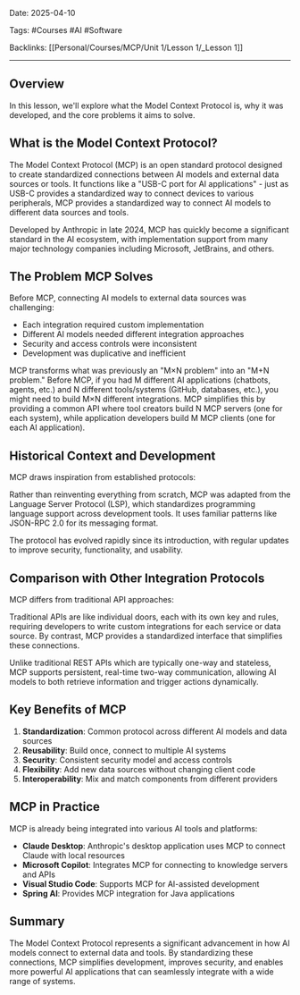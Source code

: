 
Date: 2025-04-10

Tags: #Courses #AI #Software

Backlinks: [[Personal/Courses/MCP/Unit 1/Lesson 1/_Lesson 1]]

---

## Overview

In this lesson, we'll explore what the Model Context Protocol is, why it was developed, and the core problems it aims to solve.

## What is the Model Context Protocol?

The Model Context Protocol (MCP) is an open standard protocol designed to create standardized connections between AI models and external data sources or tools. It functions like a "USB-C port for AI applications" - just as USB-C provides a standardized way to connect devices to various peripherals, MCP provides a standardized way to connect AI models to different data sources and tools.

Developed by Anthropic in late 2024, MCP has quickly become a significant standard in the AI ecosystem, with implementation support from many major technology companies including Microsoft, JetBrains, and others.

## The Problem MCP Solves

Before MCP, connecting AI models to external data sources was challenging:

- Each integration required custom implementation
- Different AI models needed different integration approaches
- Security and access controls were inconsistent
- Development was duplicative and inefficient

MCP transforms what was previously an "M×N problem" into an "M+N problem." Before MCP, if you had M different AI applications (chatbots, agents, etc.) and N different tools/systems (GitHub, databases, etc.), you might need to build M×N different integrations. MCP simplifies this by providing a common API where tool creators build N MCP servers (one for each system), while application developers build M MCP clients (one for each AI application).

## Historical Context and Development

MCP draws inspiration from established protocols:

Rather than reinventing everything from scratch, MCP was adapted from the Language Server Protocol (LSP), which standardizes programming language support across development tools. It uses familiar patterns like JSON-RPC 2.0 for its messaging format.

The protocol has evolved rapidly since its introduction, with regular updates to improve security, functionality, and usability.

## Comparison with Other Integration Protocols

MCP differs from traditional API approaches:

Traditional APIs are like individual doors, each with its own key and rules, requiring developers to write custom integrations for each service or data source. By contrast, MCP provides a standardized interface that simplifies these connections.

Unlike traditional REST APIs which are typically one-way and stateless, MCP supports persistent, real-time two-way communication, allowing AI models to both retrieve information and trigger actions dynamically.

## Key Benefits of MCP

1. **Standardization**: Common protocol across different AI models and data sources
2. **Reusability**: Build once, connect to multiple AI systems
3. **Security**: Consistent security model and access controls
4. **Flexibility**: Add new data sources without changing client code
5. **Interoperability**: Mix and match components from different providers

## MCP in Practice

MCP is already being integrated into various AI tools and platforms:

- **Claude Desktop**: Anthropic's desktop application uses MCP to connect Claude with local resources
- **Microsoft Copilot**: Integrates MCP for connecting to knowledge servers and APIs
- **Visual Studio Code**: Supports MCP for AI-assisted development
- **Spring AI**: Provides MCP integration for Java applications

## Summary

The Model Context Protocol represents a significant advancement in how AI models connect to external data and tools. By standardizing these connections, MCP simplifies development, improves security, and enables more powerful AI applications that can seamlessly integrate with a wide range of systems.
